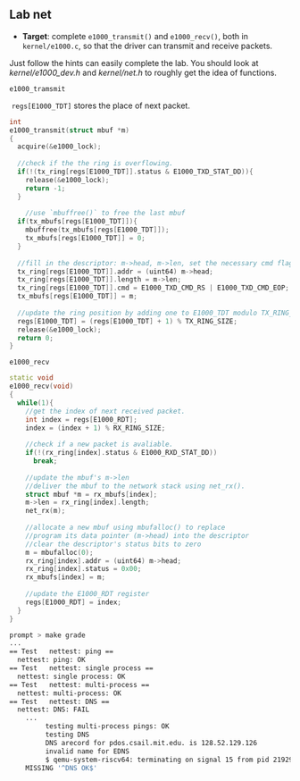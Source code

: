 ## Lab net

- **Target**: complete `e1000_transmit()` and `e1000_recv()`, both in `kernel/e1000.c`, so that the driver can transmit and receive packets.

Just follow the hints can easily complete the lab. You should look at *kernel/e1000_dev.h* and *kernel/net.h* to roughly get the idea of functions.

`e1000_tramsmit`

​		`regs[E1000_TDT]` stores the place of next packet.

```c++
int
e1000_transmit(struct mbuf *m)
{
  acquire(&e1000_lock);
  
  //check if the the ring is overflowing.
  if(!(tx_ring[regs[E1000_TDT]].status & E1000_TXD_STAT_DD)){
    release(&e1000_lock);
    return -1;
  }
  
	//use `mbuffree()` to free the last mbuf
  if(tx_mbufs[regs[E1000_TDT]]){
    mbuffree(tx_mbufs[regs[E1000_TDT]]);
    tx_mbufs[regs[E1000_TDT]] = 0;
  }
  
  //fill in the descriptor: m->head, m->len, set the necessary cmd flags.
  tx_ring[regs[E1000_TDT]].addr = (uint64) m->head;
  tx_ring[regs[E1000_TDT]].length = m->len;
  tx_ring[regs[E1000_TDT]].cmd = E1000_TXD_CMD_RS | E1000_TXD_CMD_EOP;
  tx_mbufs[regs[E1000_TDT]] = m;
  
  //update the ring position by adding one to E1000_TDT modulo TX_RING_SIZE.
  regs[E1000_TDT] = (regs[E1000_TDT] + 1) % TX_RING_SIZE;
  release(&e1000_lock);
  return 0;
}
```

`e1000_recv`

```c++
static void
e1000_recv(void)
{
  while(1){
  	//get the index of next received packet.
    int index = regs[E1000_RDT];
    index = (index + 1) % RX_RING_SIZE;
    
    //check if a new packet is avaliable.
    if(!(rx_ring[index].status & E1000_RXD_STAT_DD))
      break;
      
    //update the mbuf's m->len
    //deliver the mbuf to the network stack using net_rx().
    struct mbuf *m = rx_mbufs[index];
    m->len = rx_ring[index].length;
    net_rx(m);
    
    //allocate a new mbuf using mbufalloc() to replace
    //program its data pointer (m->head) into the descriptor
    //clear the descriptor's status bits to zero
    m = mbufalloc(0);
    rx_ring[index].addr = (uint64) m->head;
    rx_ring[index].status = 0x00;
    rx_mbufs[index] = m;
    
    //update the E1000_RDT register
    regs[E1000_RDT] = index;
  }
}
```

```sh
prompt > make grade
...
== Test   nettest: ping ==
  nettest: ping: OK
== Test   nettest: single process ==
  nettest: single process: OK
== Test   nettest: multi-process ==
  nettest: multi-process: OK
== Test   nettest: DNS ==
  nettest: DNS: FAIL
    ...
         testing multi-process pings: OK
         testing DNS
         DNS arecord for pdos.csail.mit.edu. is 128.52.129.126
         invalid name for EDNS
         $ qemu-system-riscv64: terminating on signal 15 from pid 21929 (<unknown process>)
    MISSING '^DNS OK$'
```